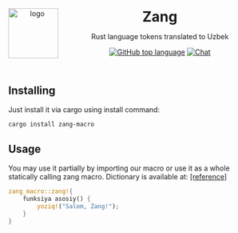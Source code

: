 <header>
<img src="https://rust-lang.uz/logo.png" alt="logo" height="100" align="left">
<h1 style="display: inline">Zang</h1>

Rust language tokens translated to Uzbek

[![GitHub top language](https://img.shields.io/github/languages/top/rust-lang-uz/zang?style=flat-square&logo=github)](https://github.com/rust-lang-uz/zang)
[![Chat](https://img.shields.io/badge/Chat-grey?style=flat-square&logo=telegram)](https://t.me/rustlanguz)

</header>

## Installing 

Just install it via cargo using install command:

```shell
cargo install zang-macro
```

## Usage

You may use it partially by importing our macro or use it as a whole statically calling zang macro. Dictionary is available at: [[reference]](https://github.com/rust-lang-uz/zang/blob/main/zang-macro/src/lib.rs#L6C3-L6C3)

```rust
zang_macro::zang!{
    funksiya asosiy() {
        yoziq!("Salom, Zang!");
    }
}
```
